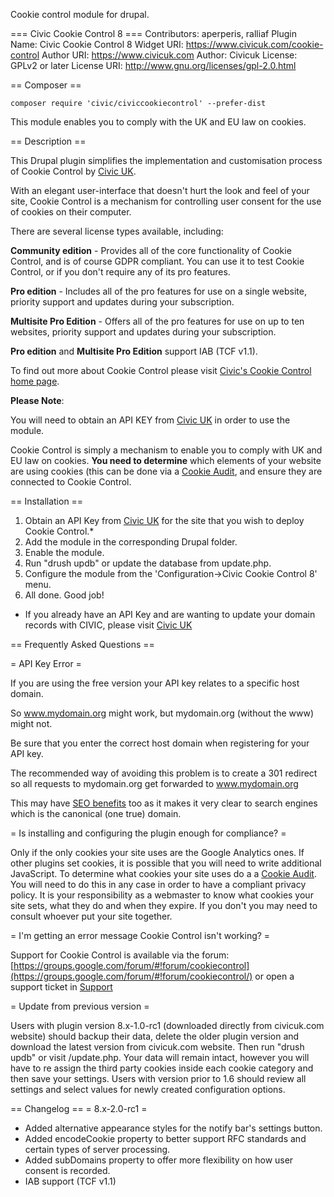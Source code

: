 Cookie control module for drupal.

=== Civic Cookie Control 8 ===
Contributors: aperperis, ralliaf
Plugin Name: Civic Cookie Control 8
Widget URI: https://www.civicuk.com/cookie-control 
Author URI: https://www.civicuk.com
Author: Civicuk
License: GPLv2 or later
License URI: http://www.gnu.org/licenses/gpl-2.0.html

== Composer ==

`composer require 'civic/civiccookiecontrol' --prefer-dist`

This module enables you to comply with the UK and EU law on cookies.

== Description ==

This Drupal plugin simplifies the implementation and customisation process of Cookie Control by [Civic UK](https://www.civicuk.com/).

With an elegant user-interface that doesn't hurt the look and feel of your site, Cookie Control is a mechanism for controlling user consent for the use of cookies on their computer.

There are several license types available, including:

**Community edition** - Provides all of the core functionality of Cookie Control, and is of course GDPR compliant. You can use it to test Cookie Control, or if you don't require any of its pro features.

**Pro edition** - Includes all of the pro features for use on a single website, priority support and updates during your subscription. 

**Multisite Pro Edition** - Offers all of the pro features for use on up to ten websites, priority support and updates during your subscription.

**Pro edition** and **Multisite Pro Edition** support IAB (TCF v1.1).

To find out more about Cookie Control please visit [Civic's Cookie Control home page](https://www.civicuk.com/cookie-control).


**Please Note**:

You will need to obtain an API KEY from [Civic UK](https://www.civicuk.com/cookie-control/v8/download) in order to use the module.

Cookie Control is simply a mechanism to enable you to comply with UK and EU law on cookies. **You need to determine** which elements of your website are using cookies (this can be done via a [Cookie Audit](https://www.civicuk.com/cookie-control/deployment#audit), and ensure they are connected to Cookie Control.


== Installation ==

1. Obtain an API Key from [Civic UK](https://www.civicuk.com/cookie-control/v8/download) for the site that you wish to deploy Cookie Control.*
2. Add the module in the corresponding Drupal folder.
3. Enable the module.
4. Run "drush updb" or update the database from update.php.
5. Configure the module from the 'Configuration->Civic Cookie Control 8' menu.
6. All done. Good job!

* If you already have an API Key and are wanting to update your domain records with CIVIC, please visit [Civic UK](https://www.civicuk.com/cookie-control/v8/download)

== Frequently Asked Questions ==

= API Key Error =

If you are using the free version your API key relates to a specific host domain.

So www.mydomain.org might work, but mydomain.org (without the www) might not.

Be sure that you enter the correct host domain when registering for your API key.

The recommended way of avoiding this problem is to create a 301 redirect so all requests to mydomain.org get forwarded to www.mydomain.org

This may have [SEO benefits](http://www.mattcutts.com/blog/seo-advice-url-canonicalization/) too as it makes it very clear to search engines which is the canonical (one true) domain.

= Is installing and configuring the plugin enough for compliance? =

Only if the only cookies your site uses are the Google Analytics ones. 
If other plugins set cookies, it is possible that you will need to write additional JavaScript.
To determine what cookies your site uses do a a [Cookie Audit](https://www.civicuk.com/cookie-control/deployment#audit). You will need to do this in any case in order to have a compliant privacy policy.
It is your responsibility as a webmaster to know what cookies your site sets, what they do and when they expire. If you don't you may need to consult whoever put your site together.

= I'm getting an error message Cookie Control isn't working? =

Support for Cookie Control is available via the forum: [https://groups.google.com/forum/#!forum/cookiecontrol](https://groups.google.com/forum/#!forum/cookiecontrol/) or open a support ticket in [Support](https://www.civicuk.com/support)

= Update from previous version =

Users with plugin version 8.x-1.0-rc1 (downloaded directly from civicuk.com website) should backup their data, 
delete the older plugin version and download the latest version from civicuk.com website. Then run "drush updb" or visit /update.php. 
Your data will remain intact, however you will have to re assign the third party cookies inside each cookie category and then save your settings. Users with version prior to 1.6 should review all settings and select values for newly created configuration options.


== Changelog ==
= 8.x-2.0-rc1 =
* Added alternative appearance styles for the notify bar's settings button.
* Added encodeCookie property to better support RFC standards and certain types of server processing.
* Added subDomains property to offer more flexibility on how user consent is recorded.
* IAB support (TCF v1.1)

